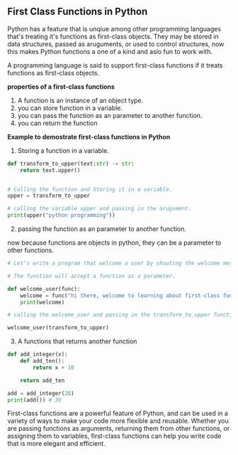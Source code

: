 ## First Class Functions in Python

Python has a feature that is unqiue among other programming languages that's treating it's functions as first-class objects. They may be stored in data structures, passed as aruguments, or used to control structures, now this makes Python functions a one of a kind and aslo fun to work with. 


A programming language is said to support first-class functions if it treats functions as first-class objects.


**properties of a first-class functions**
1. A function is an instance of an object type.
2. you can store function in a variable.
3. you can pass the function as an parameter to another function.
4. you can return the function



**Example to demostrate first-class functions in Python**

1. Storing a function in a variable.

```python
def transform_to_upper(text:str) -> str:
    return text.upper()


# Calling the function and Storing it in a variable.
upper = transform_to_upper

# calling the variable upper and paasing in the arugument.
print(upper("python programming"))

```

2. passing the function as an parameter to another function.

now because functions are objects in python, they can be a parameter to other functions.

```python
# Let's write a program that welcome a user by shouting the welcome message.

# The function will accept a function as a parameter.

def welcome_user(func):
    welcome = func("hi there, welcome to learning about first-class functions in python")
    print(welcome)

# calling the welcome_user and passing in the transform_to_upper function as an arugument.

welcome_user(transform_to_upper)

```

3. A functions that returns another function

```python
def add_integer(x):
    def add_ten():
        return x + 10

    return add_ten

add = add_integer(20)
print(add()) # 30

```

First-class functions are a powerful feature of Python, and can be used in a variety of ways to make your code more flexible and reusable. Whether you are passing functions as arguments, returning them from other functions, or assigning them to variables, first-class functions can help you write code that is more elegant and efficient.